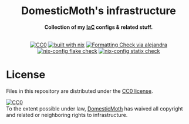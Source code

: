 <h1 align="center">
  DomesticMoth's infrastructure 
</h1>

<div align="center">
  <strong>Collection of my <a href="https://en.wikipedia.org/wiki/Infrastructure_as_code" >IaC</a> configs & related stuff.</strong>
  </br>
  </br>
  
[![CC0](https://img.shields.io/static/v1.svg?style=for-the-badge&label=License&message=CC0&color=orange)](https://github.com/DomesticMoth/infrastructure/blob/master/LICENSE)
[![built with nix](https://img.shields.io/static/v1?style=for-the-badge&logo=nixos&logoColor=white&label=&message=Built%20with%20Nix&color=41439a)](https://builtwithnix.org)
[![Formatting Check via alejandra](https://img.shields.io/github/actions/workflow/status/DomesticMoth/infrastructure/alejandra.yml?label=Nix%20fmt%20check&style=for-the-badge)](https://github.com/DomesticMoth/infrastructure/actions/workflows/alejandra.yml)
[![nix-config flake check](https://img.shields.io/github/actions/workflow/status/DomesticMoth/infrastructure/flake_check.yml?label=Flake%20check&style=for-the-badge)](https://github.com/DomesticMoth/infrastructure/actions/workflows/flake_check.yml)
[![nix-config statix check](https://img.shields.io/github/actions/workflow/status/DomesticMoth/infrastructure/statix.yml?label=Statix&style=for-the-badge)](https://github.com/DomesticMoth/infrastructure/actions/workflows/statix.yml)
</div>

# License
Files in this repository are distributed under the [CC0 license](./LICENSE).  
<p xmlns:dct="http://purl.org/dc/terms/">
  <a rel="license"
     href="http://creativecommons.org/publicdomain/zero/1.0/">
    <img src="http://i.creativecommons.org/p/zero/1.0/88x31.png" style="border-style: none;" alt="CC0" />
  </a>
  <br />
  To the extent possible under law,
  <a rel="dct:publisher"
     href="https://github.com/DomesticMoth">
    <span property="dct:title">DomesticMoth</span></a>
  has waived all copyright and related or neighboring rights to
  <span property="dct:title">infrastructure</span>.
</p>
